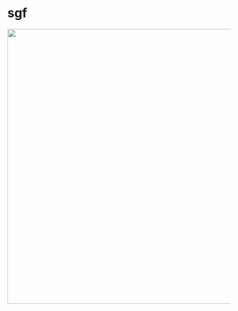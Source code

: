 # sgf

<p align="center">
  <img src="https://raw.githubusercontent.com/fohristiwhirl/sgf/master/gfx/screenshot.png" width="619" />
</p>
